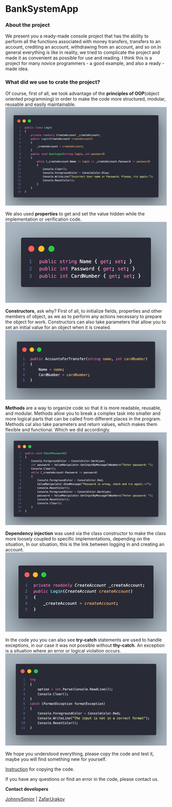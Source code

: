 # BankSystemApp

### About the project
We present you a ready-made console project that has the ability to perform all the functions associated with money transfers, transfers to an account, crediting an account, withdrawing from an account, and so on.In general everything is like in reality, we tried to complicate the project and made it as convenient as possible for use and reading. I think this is a project for many novice programmers - a good example, and also a ready - made idea.

### What did we use to crate the project?
Of course, first of all, we took advantage of the **principles of OOP**(object oriented programming) in order to make the code more structured, modular, reusable and easily maintainable.
![](./Assets/photo6.png)

We also used **properties** to get and set the value hidden while the implementation or verification code.
![](./Assets/photo1.png)

**Constructors**, ask why? First of all, to initialize fields, properties and other members of object, as we as to perform any actions necessary to prepare the object for work. Constructors can also take parameters that allow you to set an initial value for an object when it is created.
![](./Assets/photo3.png)

**Methods** are a way to organize code so that it is more readable, reusable, and modular. Methods allow you to break a complex task into smaller and more logical parts that can be called from different places in the program. Methods cal also take parameters and return values, which makes them flexible and functional. Which we did accordingly.
![](./Assets/photo4.png)

**Dependency injection** was used via the class constructor to make the class more loosely coupled to specific implementations, depending on the situation, In our situation, this is the link between logging in and creating an account.
![](./Assets/photo2.png)

In the code you you can also see **try-catch** statements are used to handle exceptions, in our case it was not possible without **thy-catch**. An exception is a situation where an error or logical violation occurs.
![](./Assets/photo5.png)

We hope you understood everything, please copy the code and test it, maybe you will find something new for yourself.

[Instruction](https://www.loom.com/share/9cebefe04b8b40f0bb6c48f87f58ad59?sid=e90b647e-a46f-46e2-bca3-9f89aa2512f5) for copying the code.

If you have any questions or find an error in the code, please contact us.

**Contact developers**

[JohnnySenior](https://github.com/JohnnySenior) | [ZafarUrakov](https://github.com/ZafarUrakov)
